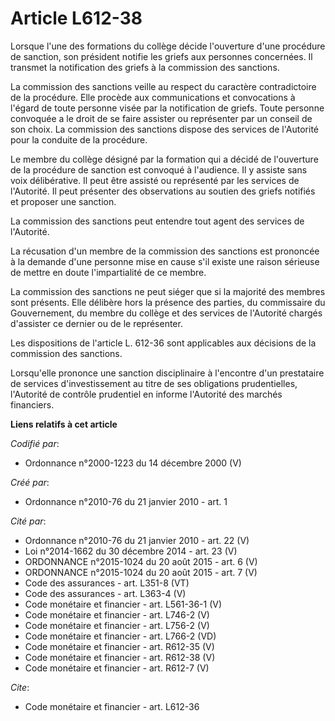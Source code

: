 # Article L612-38

Lorsque l'une des formations du collège décide l'ouverture d'une procédure de sanction, son président notifie les griefs aux
personnes concernées. Il transmet la notification des griefs à la commission des sanctions. 

La commission des sanctions veille au respect du caractère contradictoire de la procédure. Elle procède aux communications et
convocations à l'égard de toute personne visée par la notification de griefs. Toute personne convoquée a le droit de se faire
assister ou représenter par un conseil de son choix. La commission des sanctions dispose des services de l'Autorité pour la
conduite de la procédure. 

Le membre du collège désigné par la formation qui a décidé de l'ouverture de la procédure de sanction est convoqué à
l'audience. Il y assiste sans voix délibérative. Il peut être assisté ou représenté par les services de l'Autorité. Il peut
présenter des observations au soutien des griefs notifiés et proposer une sanction. 

La commission des sanctions peut entendre tout agent des services de l'Autorité. 

La récusation d'un membre de la commission des sanctions est prononcée à la demande d'une personne mise en cause s'il existe
une raison sérieuse de mettre en doute l'impartialité de ce membre. 

La commission des sanctions ne peut siéger que si la majorité des membres sont présents. Elle délibère hors la présence des
parties, du commissaire du Gouvernement, du membre du collège et des services de l'Autorité chargés d'assister ce dernier ou
de le représenter. 

Les dispositions de l'article L. 612-36 sont applicables aux décisions de la commission des sanctions. 

Lorsqu'elle prononce une sanction disciplinaire à l'encontre d'un prestataire de services d'investissement au titre de ses
obligations prudentielles, l'Autorité de contrôle prudentiel en informe l'Autorité des marchés financiers.

**Liens relatifs à cet article**

_Codifié par_:

  - Ordonnance n°2000-1223 du 14 décembre 2000 (V)

_Créé par_:

  - Ordonnance n°2010-76 du 21 janvier 2010 - art. 1

_Cité par_:

  - Ordonnance n°2010-76 du 21 janvier 2010 - art. 22 (V)
  - Loi n°2014-1662 du 30 décembre 2014 - art. 23 (V)
  - ORDONNANCE n°2015-1024 du 20 août 2015 - art. 6 (V)
  - ORDONNANCE n°2015-1024 du 20 août 2015 - art. 7 (V)
  - Code des assurances - art. L351-8 (VT)
  - Code des assurances - art. L363-4 (V)
  - Code monétaire et financier - art. L561-36-1 (V)
  - Code monétaire et financier - art. L746-2 (V)
  - Code monétaire et financier - art. L756-2 (V)
  - Code monétaire et financier - art. L766-2 (VD)
  - Code monétaire et financier - art. R612-35 (V)
  - Code monétaire et financier - art. R612-38 (V)
  - Code monétaire et financier - art. R612-7 (V)

_Cite_:

  - Code monétaire et financier - art. L612-36

